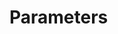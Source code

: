 <!--

The following section 'Parameters' is auto-generated.
To generate clone https://github.com/bitnami-labs/readme-generator-for-helm to a peer directory
and run `yarn helm:readme:generate`

-->

# Parameters
